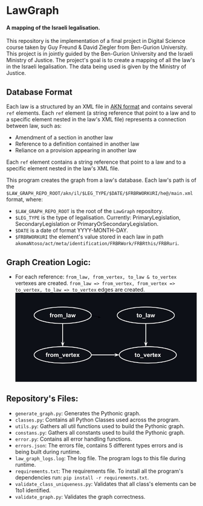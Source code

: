 # LawGraph
#### A mapping of the Israeli legalisation.
This repository is the implementation of a final project in Digital Science course taken by Guy Freund & David Ziegler from Ben-Gurion University.
This project is in jointly guided by the Ben-Gurion University and the Israeli Ministry of Justice.
The project's goal is to create a mapping of all the law's in the Israeli legalisation. The data being used is given by the Ministry of Justice.

## Database Format
Each law is a structured by an XML file in [AKN format](http://docs.oasis-open.org/legaldocml/ns/akn/3.0) and contains several `ref` elements. Each `ref` element (a string reference that point to a law and to a specific element nested in the law's XML file) represents a connection between law, such as:
- Amendment of a section in another law
- Reference to a definition contained in another law
- Reliance on a provision appearing in another law

Each `ref` element contains a string reference that point to a law and to a specific element nested in the law's XML file.

This program creates the graph from a law's database. Each law's path is of the `$LAW_GRAPH_REPO_ROOT/akn/il/$LEG_TYPE/$DATE/$FRBRWORKURI/he@/main.xml` format, where:
- `$LAW_GRAPH_REPO_ROOT` is the root of the `LawGraph` repository.
- `$LEG_TYPE` is the type of legalisation. Currently: PrimaryLegislation, SecondaryLegislation or PrimaryOrSecondaryLegislation.
- `$DATE` is a date of format YYYY-MONTH-DAY.
- `$FRBRWORKURI` the element's value stored in each law in path `akomaNtoso/act/meta/identification/FRBRWork/FRBRthis/FRBRuri`.

## Graph Creation Logic:
- For each reference: `from_law, from_vertex, to_law & to_vertex` vertexes are created. `from_law => from_vertex, from_vertex => to_vertex, to_law => to_vertex` edges are created.
![Alt text](graph_logic.jpg?raw=true "Title")


## Repository's Files:
- `generate_graph.py`: Generates the Pythonic graph.
- `classes.py`: Contains all Python Classes used across the program.
- `utils.py`: Gathers all util functions used to build the Pythonic graph.
- `constans.py`: Gathers all constants used to build the Pythonic graph.
- `error.py`: Contains all error handling functions.
- `errors.json`: The errors file, contains 5 different types errors and is being built during runtime.
- `law_graph_logs.log`: The log file. The program logs to this file during runtime.
- `requirements.txt`: The requirements file. To install all the program's dependencies run: `pip install -r requirements.txt`.
- `validate_class_uniqueness.py`: Validates that all class's elements can be 1to1 identified. 
- `validate_graph.py`: Validates the graph correctness.
